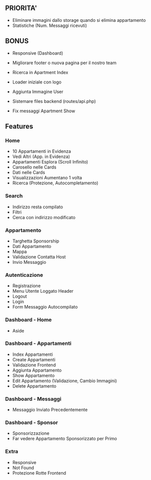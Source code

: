 ## PRIORITA'
- Eliminare immagini dallo storage quando si elimina appartamento
- Statistiche (Num. Messaggi ricevuti)

## BONUS
- Responsive (Dashboard)
- Migliorare footer o nuova pagina per il nostro team
- Ricerca in Apartment Index
- Loader iniziale con logo
- Aggiunta Immagine User

- Sistemare files backend (routes/api.php)
- Fix messaggi Apartment Show

## Features
### Home
- 10 Appartamenti in Evidenza
- Vedi Altri (App. in Evidenza)
- Appartamenti Esplora (Scroll Infinito)
- Carosello nelle Cards
- Dati nelle Cards
- Visualizzazioni Aumentano 1 volta
- Ricerca (Protezione, Autocompletamento)

### Search
- Indirizzo resta compilato
- Filtri
- Cerca con indirizzo modificato

### Appartamento
- Targhetta Sponsorship
- Dati Appartamento
- Mappa
- Validazione Contatta Host
- Invio Messaggio

### Autenticazione
- Registrazione
- Menu Utente Loggato Header
- Logout
- Login
- Form Messaggio Autocompilato

### Dashboard - Home
- Aside

### Dashboard - Appartamenti
- Index Appartamenti
- Create Appartamenti
- Validazione Frontend
- Aggiunta Appartamento
- Show Appartamento
- Edit Appartamento (Validazione, Cambio Immagini)
- Delete Appartamento

### Dashboard - Messaggi
- Messaggio Inviato Precedentemente

### Dashboard - Sponsor
- Sponsorizzazione
- Far vedere Appartamento Sponsorizzato per Primo

### Extra
- Responsive
- Not Found
- Protezione Rotte Frontend